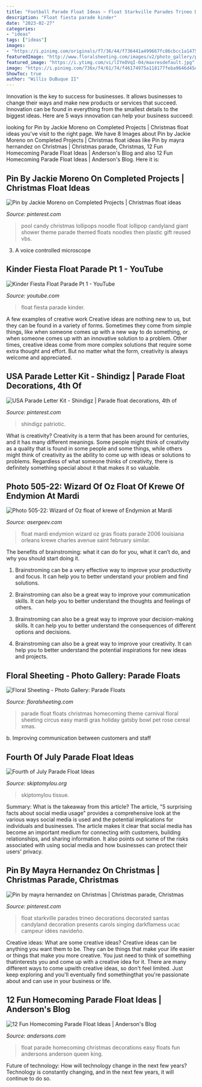 ```yaml
---
title: "Football Parade Float Ideas ~ Float Starkville Parades Trineo Decorations Decorated Santas Candyland Decoration Presents Carols Singing Darkflamess Ucac Campeur Idées Navideño"
description: "Float fiesta parade kinder"
date: "2023-02-27"
categories:
- "ideas"
tags: ["ideas"]
images:
- "https://i.pinimg.com/originals/f7/36/44/f736441a499667fc86cbcc1a14756ca2.jpg"
featuredImage: "http://www.floralsheeting.com/images/v2/photo_gallery/parade_floats/great_ideas/Circus_float.jpg"
featured_image: "https://i.ytimg.com/vi/lIYeOVqI-04/maxresdefault.jpg"
image: "https://i.pinimg.com/736x/f4/61/74/f46174975a118177feba9646d45e9e23--plastic-gift-bags-giant-lollipops.jpg"
ShowToc: true
author: "Willis DuBuque II"
---
```



Innovation is the key to success for businesses. It allows businesses to change their ways and make new products or services that succeed. Innovation can be found in everything from the smallest details to the biggest ideas. Here are 5 ways innovation can help your business succeed: 

	

		
looking for Pin by Jackie Moreno on Completed Projects | Christmas float ideas you've visit to the right page. We have 8 Images about Pin by Jackie Moreno on Completed Projects | Christmas float ideas like Pin by mayra hernandez on Christmas | Christmas parade, Christmas, 12 Fun Homecoming Parade Float Ideas | Anderson&#039;s Blog and also 12 Fun Homecoming Parade Float Ideas | Anderson&#039;s Blog. Here it is:
		
    
## Pin By Jackie Moreno On Completed Projects | Christmas Float Ideas

<img loading=lazy src="https://i.pinimg.com/736x/f4/61/74/f46174975a118177feba9646d45e9e23--plastic-gift-bags-giant-lollipops.jpg" onerror="this.onerror=null;this.src='https://tse3.mm.bing.net/th?id=OIP.no4ThLzAH_VjyzdMrgITWwHaJ3&amp;pid=15.1';" alt="Pin by Jackie Moreno on Completed Projects | Christmas float ideas">

_Source: pinterest.com_

>pool candy christmas lollipops noodle float lollipop candyland giant shower theme parade themed floats noodles then plastic gift reused vbs. 

	

3. A voice controlled microscope

    
## Kinder Fiesta Float Parade Pt 1 - YouTube

<img loading=lazy src="https://i.ytimg.com/vi/lIYeOVqI-04/maxresdefault.jpg" onerror="this.onerror=null;this.src='https://tse4.mm.bing.net/th?id=OIP.7BKz1P0zdBv-CKGAzVnwPAHaEK&amp;pid=15.1';" alt="Kinder Fiesta Float Parade Pt 1 - YouTube">

_Source: youtube.com_

>float fiesta parade kinder. 

	

A few examples of creative work
Creative ideas are nothing new to us, but they can be found in a variety of forms. Sometimes they come from simple things, like when someone comes up with a new way to do something, or when someone comes up with an innovative solution to a problem. Other times, creative ideas come from more complex solutions that require some extra thought and effort. But no matter what the form, creativity is always welcome and appreciated.

    
## USA Parade Letter Kit - Shindigz | Parade Float Decorations, 4th Of

<img loading=lazy src="https://i.pinimg.com/736x/89/46/f0/8946f0440ba1c8e8573c82e827cd427a.jpg" onerror="this.onerror=null;this.src='https://tse2.mm.bing.net/th?id=OIP.ID3hMAusHZGLiwfZQ0v0EAHaHa&amp;pid=15.1';" alt="USA Parade Letter Kit - Shindigz | Parade float decorations, 4th of">

_Source: pinterest.com_

>shindigz patriotic. 

	

What is creativity?
Creativity is a term that has been around for centuries, and it has many different meanings. Some people might think of creativity as a quality that is found in some people and some things, while others might think of creativity as the ability to come up with ideas or solutions to problems. Regardless of what someone thinks of creativity, there is definitely something special about it that makes it so valuable.

    
## Photo 505-22: Wizard Of Oz Float Of Krewe Of Endymion At Mardi

<img loading=lazy src="http://www.asergeev.com/p/xl-2006-505-22/mardi_gras_parades-wizard_float_krewe_endymion_mardi.jpg" onerror="this.onerror=null;this.src='https://tse1.mm.bing.net/th?id=OIP.TqOjhXSbqy8jDgbqEwC8nQHaE7&amp;pid=15.1';" alt="Photo 505-22: Wizard of Oz float of krewe of Endymion at Mardi">

_Source: asergeev.com_

>float mardi endymion wizard oz gras floats parade 2006 louisiana orleans krewe charles avenue saint february similar. 

	

The benefits of brainstroming: what it can do for you, what it can’t do, and why you should start doing it.
1. Brainstroming can be a very effective way to improve your productivity and focus. It can help you to better understand your problem and find solutions.
2. Brainstroming can also be a great way to improve your communication skills. It can help you to better understand the thoughts and feelings of others.

3. Brainstroming can also be a great way to improve your decision-making skills. It can help you to better understand the consequences of different options and decisions.

4. Brainstroming can also be a great way to improve your creativity. It can help you to better understand the potential inspirations for new ideas and projects.

    
## Floral Sheeting - Photo Gallery: Parade Floats

<img loading=lazy src="http://www.floralsheeting.com/images/v2/photo_gallery/parade_floats/great_ideas/Circus_float.jpg" onerror="this.onerror=null;this.src='https://tse2.mm.bing.net/th?id=OIP.ChZWSsP9S1CIrTP6NB9-xQHaFj&amp;pid=15.1';" alt="Floral Sheeting - Photo Gallery: Parade Floats">

_Source: floralsheeting.com_

>parade float floats christmas homecoming theme carnival floral sheeting circus easy mardi gras holiday gatsby bowl pet rose cereal xmas. 

	

b. Improving communication between customers and staff 

    
## Fourth Of July Parade Float Ideas

<img loading=lazy src="https://www.skiptomylou.org/wp-content/uploads/2008/07/uncle-sam-float.jpg" onerror="this.onerror=null;this.src='https://tse1.mm.bing.net/th?id=OIP.di4rxBk5uu-fyzEafY74dAAAAA&amp;pid=15.1';" alt="Fourth of July Parade Float Ideas">

_Source: skiptomylou.org_

>skiptomylou tissue. 

	

Summary: What is the takeaway from this article?
The article, "5 surprising facts about social media usage" provides a comprehensive look at the various ways social media is used and the potential implications for individuals and businesses. The article makes it clear that social media has become an important medium for connecting with customers, building relationships, and sharing information. It also points out some of the risks associated with using social media and how businesses can protect their users' privacy.

    
## Pin By Mayra Hernandez On Christmas | Christmas Parade, Christmas

<img loading=lazy src="https://i.pinimg.com/originals/f7/36/44/f736441a499667fc86cbcc1a14756ca2.jpg" onerror="this.onerror=null;this.src='https://tse2.mm.bing.net/th?id=OIP.XYdidwnr9QrICWDEZTc9QgHaFj&amp;pid=15.1';" alt="Pin by mayra hernandez on Christmas | Christmas parade, Christmas">

_Source: pinterest.com_

>float starkville parades trineo decorations decorated santas candyland decoration presents carols singing darkflamess ucac campeur idées navideño. 

	

Creative ideas: What are some creative ideas?
Creative ideas can be anything you want them to be. They can be things that make your life easier or things that make you more creative. You just need to think of something thatinterests you and come up with a creative idea for it. There are many different ways to come upwith creative ideas, so don't feel limited. Just keep exploring and you'll eventually find somethingthat you're passionate about and can use in your business or life.

    
## 12 Fun Homecoming Parade Float Ideas | Anderson&#039;s Blog

<img loading=lazy src="http://www.andersons.com/blog/wp-content/uploads/2014/09/ColorThrones.jpg" onerror="this.onerror=null;this.src='https://tse4.mm.bing.net/th?id=OIP.v6kha5OMOu_MZFeeSV_zzAHaFt&amp;pid=15.1';" alt="12 Fun Homecoming Parade Float Ideas | Anderson&#039;s Blog">

_Source: andersons.com_

>float parade homecoming christmas decorations easy floats fun andersons anderson queen king. 

	

Future of technology: How will technology change in the next few years?
Technology is constantly changing, and in the next few years, it will continue to do so.

